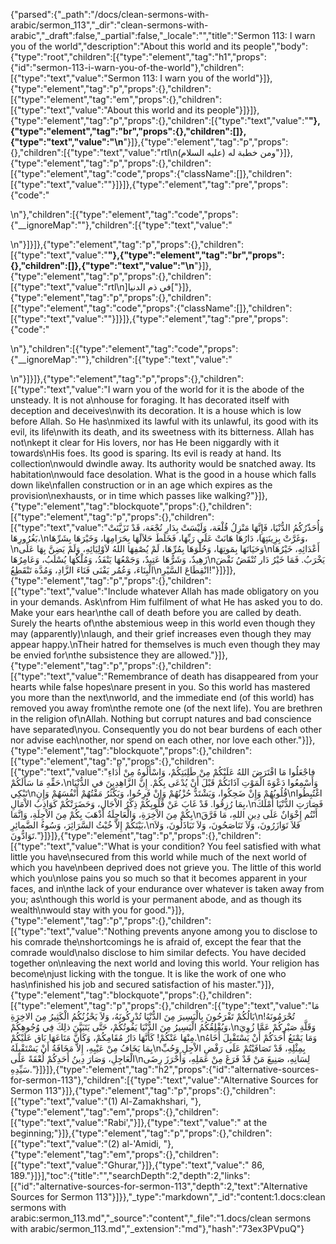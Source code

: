 {"parsed":{"_path":"/docs/clean-sermons-with-arabic/sermon_113","_dir":"clean-sermons-with-arabic","_draft":false,"_partial":false,"_locale":"","title":"Sermon 113:  I warn you of the world","description":"About this world and its people","body":{"type":"root","children":[{"type":"element","tag":"h1","props":{"id":"sermon-113-i-warn-you-of-the-world"},"children":[{"type":"text","value":"Sermon 113:  I warn you of the world"}]},{"type":"element","tag":"p","props":{},"children":[{"type":"element","tag":"em","props":{},"children":[{"type":"text","value":"About this world and its people"}]}]},{"type":"element","tag":"p","props":{},"children":[{"type":"text","value":"**"},{"type":"element","tag":"br","props":{},"children":[]},{"type":"text","value":"\n**"}]},{"type":"element","tag":"p","props":{},"children":[{"type":"text","value":"rtl\nومن خطبة له (عليه السلام)"}]},{"type":"element","tag":"p","props":{},"children":[{"type":"element","tag":"code","props":{"className":[]},"children":[{"type":"text","value":"</strong>"}]}]},{"type":"element","tag":"pre","props":{"code":"</p>\n"},"children":[{"type":"element","tag":"code","props":{"__ignoreMap":""},"children":[{"type":"text","value":"</p>\n"}]}]},{"type":"element","tag":"p","props":{},"children":[{"type":"text","value":"**"},{"type":"element","tag":"br","props":{},"children":[]},{"type":"text","value":"\n**"}]},{"type":"element","tag":"p","props":{},"children":[{"type":"text","value":"rtl\n]في ذم الدنيا["}]},{"type":"element","tag":"p","props":{},"children":[{"type":"element","tag":"code","props":{"className":[]},"children":[{"type":"text","value":"</strong>"}]}]},{"type":"element","tag":"pre","props":{"code":"</p>\n"},"children":[{"type":"element","tag":"code","props":{"__ignoreMap":""},"children":[{"type":"text","value":"</p>\n"}]}]},{"type":"element","tag":"p","props":{},"children":[{"type":"text","value":"I warn you of the world for it is the abode of the unsteady. It is not a\nhouse for foraging. It has decorated itself with deception and deceives\nwith its decoration. It is a house which is low before Allah. So He has\nmixed its lawful with its unlawful, its good with its evil, its life\nwith its death, and its sweetness with its bitterness. Allah has not\nkept it clear for His lovers, nor has He been niggardly with it towards\nHis foes. Its good is sparing. Its evil is ready at hand. Its collection\nwould dwindle away. Its authority would be snatched away. Its habitation\nwould face desolation. What is the good in a house which falls down like\nfallen construction or in an age which expires as the provision\nexhausts, or in time which passes like walking?"}]},{"type":"element","tag":"blockquote","props":{},"children":[{"type":"element","tag":"p","props":{},"children":[{"type":"text","value":"وَأُحَذّرُكُمُ الدُّنْيَا، فَإِنَّهَا مَنْزِلُ قُلْعَة، وَلَيْسَتْ بِدَارِ نُجْعَة، قَدْ تَزَيَّنَتْ بَغُرُورِهَا،\nوَغَرَّتْ بِزِينَتِهَا، دَارُهَا هَانَتْ عَلَى رَبِّهَا، فَخَلَطَ حَلاَلَهَا بِحَرَامِهَا، وَخَيْرَهَا بِشَرِّهَا،\nوَحَيَاتَهَا بِمَوتِهَا، وَحُلْوَهَا بِمُرِّهَا، لَمْ يُصْفِهَا اللهُ لاَوْلِيَائِهِ، وَلَمْ يَضِنَّ بِهَا عَلَى\nأَعْدَائِهِ، خَيْرُهَا زَهِيدٌ، وَشَرُّهَا عَتِيدٌ، وَجَمْعُهَا يَنْفَدُ، وَمُلْكُهَا يُسْلَبُ، وَعَامِرُهَا\nيَخْرَبُ. فَمَا خَيْرُ دَار تُنْقَضُ نَقْضَ الْبِنَاءَ، وَعُمُر يَفْنَى فَنَاءَ الزَّادِ، وَمُدَّة تَنْقَطِعُ\nانْقِطَاعَ السَّيْرِ!"}]}]},{"type":"element","tag":"p","props":{},"children":[{"type":"text","value":"Include whatever Allah has made obligatory on you in your demands. Ask\nfrom Him fulfilment of what He has asked you to do. Make your ears hear\nthe call of death before you are called by death. Surely the hearts of\nthe abstemious weep in this world even though they may (apparently)\nlaugh, and their grief increases even though they may appear happy.\nTheir hatred for themselves is much even though they may be envied for\nthe subsistence they are allowed."}]},{"type":"element","tag":"p","props":{},"children":[{"type":"text","value":"Remembrance of death has disappeared from your hearts while false hopes\nare present in you. So this world has mastered you more than the next\nworld, and the immediate end (of this world) has removed you away from\nthe remote one (of the next life). You are brethren in the religion of\nAllah. Nothing but corrupt natures and bad conscience have separated\nyou. Consequently you do not bear burdens of each other nor advise each\nother, nor spend on each other, nor love each other."}]},{"type":"element","tag":"blockquote","props":{},"children":[{"type":"element","tag":"p","props":{},"children":[{"type":"text","value":"فاجْعَلُوا مَا افْتَرَضَ اللهُ عَلَيْكُمْ مِنْ طَلِبَتِكُمْ، وَاسْأَلُوهُ مِنْ أَدَاءِ حَقِّهِ مَا سَأَلَكُمْ،\nوَأَسْمِعُوا دَعْوَةَ الْمَوْتِ آذَانَكُمْ قَبْلَ أَنْ يُدْعَى بِكُمْ. إِنَّ الزَّاهِدِينَ في الدُّنْيَا تَبْكِي\nقُلُوبُهُمْ وَإِنْ ضَحِكُوا، وَيَشْتَدُّ حُزْنُهُمْ وَإِنْ فَرِحُوا، وَيَكْثُرُ مَقْتُهُمْ أَنْفُسَهُمْ وَإِنِ\nاغْتُبِطُوا بِمَا رُزِقُوا. قَدْ غَابَ عَنْ قُلُوبِكُمْ ذِكْرُ الاْجَالِ، وَحَضَرَتْكُمْ كَوَاذِبُ الاْمَالِ،\nفَصَارَتِ الدُّنْيَا أَمْلَكَ بِكُمْ مِنَ الاْخِرَةِ، وَالْعَاجِلَةُ أَذْهَبَ بِكُمْ مِنَ الاْجِلَةِ، وَاِنَّمَا\nأَنْتُم إِخْوَانٌ عَلَى دِينِ اللهِ، مَا فَرَّقَ بَيْنَكُمْ إِلاَّ خُبْثُ السَّرَائِرَ، وَسُوءُ الضَّمائِرِ،\nفَلاَ تَوَازَرُونَ، وَلاَ تَنَاصَحُونَ، وَلاَ تَبَاذَلُونَ، وَلاَ تَوَادُّونَ."}]}]},{"type":"element","tag":"p","props":{},"children":[{"type":"text","value":"What is your condition? You feel satisfied with what little you have\nsecured from this world while much of the next world of which you have\nbeen deprived does not grieve you. The little of this world which you\nlose pains you so much so that it becomes apparent in your faces, and in\nthe lack of your endurance over whatever is taken away from you; as\nthough this world is your permanent abode, and as though its wealth\nwould stay with you for good."}]},{"type":"element","tag":"p","props":{},"children":[{"type":"text","value":"Nothing prevents anyone among you to disclose to his comrade the\nshortcomings he is afraid of, except the fear that the comrade would\nalso disclose to him similar defects. You have decided together on\nleaving the next world and loving this world. Your religion has become\njust licking with the tongue. It is like the work of one who has\nfinished his job and secured satisfaction of his master."}]},{"type":"element","tag":"blockquote","props":{},"children":[{"type":"element","tag":"p","props":{},"children":[{"type":"text","value":"مَا بَالُكُمْ تَفْرَحُونَ بِالْيَسِيرَ مِنَ الدُّنْيَا تُدْرِكُونَهُ، وَلاَ يَحْزُنُكُمُ الْكَثِيرُ مِنَ الاخِرَةِ\nتُحْرَمُونَهُ! وَيُقْلِقُكُمُ الْيَسِيرُ مِنَ الدُّنْيَا يَفُوتُكُمْ، حَتَّى يَتَبَيَّنَ ذلِكَ فِي وُجُوهِكُمْ،\nوَقَلَّةِ صَبْرِكُمْ عَمَّا زُوِيَ مِنْهَا عَنْكُمْ! كَأَنَّهَا دَارُ مُقَامِكُمْ، وَكَأَنَّ مَتَاعَهَا بَاق عَلَيْكُمْ.\nوَمَا يَمْنَعُ أَحَدَكُمْ أَنْ يَسْتَقْبِلَ أَخَاهُ بِمَا يَخَافُ مِنْ عَيْبِهِ، إِلاَّ مَخَافَةُ أَنْ يَسْتَقْبِلَهُ\nبِمِثْلِهِ، قَدْ تَصَافَيْتُمْ عَلَى رَفْضِ الاْجِلِ وَحُبِّ الْعَاجِلِ، وَصَارَ دِينُ أَحَدِكُمْ لُعْقَةً عَلَى\nلِسَانِهِ، صَنِيعَ مَنْ قَدْ فَرَغَ مِنْ عَمَلِهِ، وَأَحْرَزَ رِضَى سَيِّدِهِ."}]}]},{"type":"element","tag":"h2","props":{"id":"alternative-sources-for-sermon-113"},"children":[{"type":"text","value":"Alternative Sources for Sermon 113"}]},{"type":"element","tag":"p","props":{},"children":[{"type":"text","value":"(1) Al-Zamakhshari, "},{"type":"element","tag":"em","props":{},"children":[{"type":"text","value":"Rabi',"}]},{"type":"text","value":" at the beginning;"}]},{"type":"element","tag":"p","props":{},"children":[{"type":"text","value":"(2) al-'Amidi, "},{"type":"element","tag":"em","props":{},"children":[{"type":"text","value":"Ghurar,"}]},{"type":"text","value":" 86, 189."}]}],"toc":{"title":"","searchDepth":2,"depth":2,"links":[{"id":"alternative-sources-for-sermon-113","depth":2,"text":"Alternative Sources for Sermon 113"}]}},"_type":"markdown","_id":"content:1.docs:clean sermons with arabic:sermon_113.md","_source":"content","_file":"1.docs/clean sermons with arabic/sermon_113.md","_extension":"md"},"hash":"73ex3PVpuQ"}